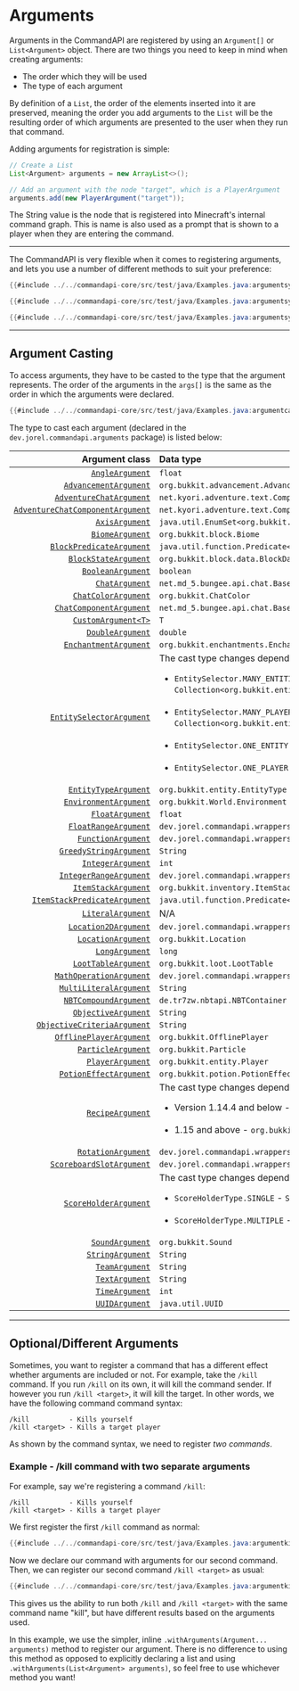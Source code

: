 # Arguments

Arguments in the CommandAPI are registered by using an `Argument[]` or `List<Argument>` object. There are two things you need to keep in mind when creating arguments:

* The order which they will be used
* The type of each argument

By definition of a `List`, the order of the elements inserted into it are preserved, meaning the order you add arguments to the `List` will be the resulting order of which arguments are presented to the user when they run that command.

Adding arguments for registration is simple:

```java
// Create a List
List<Argument> arguments = new ArrayList<>();

// Add an argument with the node "target", which is a PlayerArgument
arguments.add(new PlayerArgument("target"));
```

The String value is the node that is registered into Minecraft's internal command graph. This is name is also used as a prompt that is shown to a player when they are entering the command.

-----

The CommandAPI is very flexible when it comes to registering arguments, and lets you use a number of different methods to suit your preference:

```java
{{#include ../../commandapi-core/src/test/java/Examples.java:argumentsyntax1}}
```

```java
{{#include ../../commandapi-core/src/test/java/Examples.java:argumentsyntax2}}
```

```java
{{#include ../../commandapi-core/src/test/java/Examples.java:argumentsyntax3}}
```

-----

## Argument Casting

To access arguments, they have to be casted to the type that the argument represents. The order of the arguments in the `args[]` is the same as the order in which the arguments were declared.

```java
{{#include ../../commandapi-core/src/test/java/Examples.java:argumentcasting}}
```

The type to cast each argument (declared in the `dev.jorel.commandapi.arguments` package) is listed below:

|                                               Argument class | Data type                                                    |
| -----------------------------------------------------------: | :----------------------------------------------------------- |
|                           [`AngleArgument`](./angleargument) | `float`                                                      |
|            [`AdvancementArgument`](./advancementargument.md) | `org.bukkit.advancement.Advancement`                         |
| [`AdventureChatArgument`](./adventurechatarguments.md#adventure-chat-argument) | `net.kyori.adventure.text.Component`                         |
| [`AdventureChatComponentArgument`](./adventurechatarguments.md#adventure-chat-component-argument) | `net.kyori.adventure.text.Component`                         |
|                               [`AxisArgument`](./axisarg.md) | `java.util.EnumSet<org.bukkit.Axis>`                         |
|                        [`BiomeArgument`](./biomeargument.md) | `org.bukkit.block.Biome`                                     |
|          [`BlockPredicateArgument`](./blockpredicateargs.md) | `java.util.function.Predicate<org.bukkit.block.Block>`       |
|             [`BlockStateArgument`](./blockstatearguments.md) | `org.bukkit.block.data.BlockData`                            |
| [`BooleanArgument`](./primitivearguments.md#boolean-arguments) | `boolean`                                                    |
|     [`ChatArgument`](./spigotchatarguments.md#chat-argument) | `net.md_5.bungee.api.chat.BaseComponent[]`                   |
| [`ChatColorArgument`](./chatarguments.md#chat-color-argument) | `org.bukkit.ChatColor`                                       |
| [`ChatComponentArgument`](./spigotchatarguments.md#chat-component-argument) | `net.md_5.bungee.api.chat.BaseComponent[]`                   |
|                  [`CustomArgument<T>`](./customarguments.md) | `T`                                                          |
| [`DoubleArgument`](./primitivearguments.md#numerical-arguments) | `double`                                                     |
|            [`EnchantmentArgument`](./enchantmentargument.md) | `org.bukkit.enchantments.Enchantment`                        |
| [`EntitySelectorArgument`](./entityarguments.md#entity-selector-argument) | The cast type changes depending on the input parameter:<br /><ul><li>`EntitySelector.MANY_ENTITIES` - `Collection<org.bukkit.entity.Entity>`</li><br /><li>`EntitySelector.MANY_PLAYERS` - `Collection<org.bukkit.entity.Player>`</li><br /><li>`EntitySelector.ONE_ENTITY` - `org.bukkit.entity.Entity`</li><br /><li>`EntitySelector.ONE_PLAYER` - `org.bukkit.entity.Player`</li></ul> |
| [`EntityTypeArgument`](./entityarguments.md#entity-type-argument) | `org.bukkit.entity.EntityType`                               |
|                [`EnvironmentArgument`](./environmentargs.md) | `org.bukkit.World.Environment`                               |
| [`FloatArgument`](./primitivearguments.md#numerical-arguments) | `float`                                                      |
| [`FloatRangeArgument`](./rangedarguments.md#the-integerrange--floatrange-class) | `dev.jorel.commandapi.wrappers.FloatRange`                   |
|                   [`FunctionArgument`](./functionwrapper.md) | `dev.jorel.commandapi.wrappers.FunctionWrapper[]`            |
| [`GreedyStringArgument`](./stringarguments.md#greedy-string-argument) | `String`                                                     |
| [`IntegerArgument`](./primitivearguments.md#numerical-arguments) | `int`                                                        |
| [`IntegerRangeArgument`](./rangedarguments.md#the-integerrange--floatrange-class) | `dev.jorel.commandapi.wrappers.IntegerRange`                 |
|               [`ItemStackArgument`](./itemstackarguments.md) | `org.bukkit.inventory.ItemStack`                             |
|  [`ItemStackPredicateArgument`](./itemstackpredicateargs.md) | `java.util.function.Predicate<org.bukkit.inventory.ItemStack>` |
|                   [`LiteralArgument`](./literalarguments.md) | N/A                                                          |
| [`Location2DArgument`](./locationargument.md#location-2d-space) | `dev.jorel.commandapi.wrappers.Location2D`                   |
| [`LocationArgument`](./locationargument.md#location-3d-space) | `org.bukkit.Location`                                        |
| [`LongArgument`](./primitivearguments.md#numerical-arguments) | `long`                                                       |
|                [`LootTableArgument`](./loottableargument.md) | `org.bukkit.loot.LootTable`                                  |
|       [`MathOperationArgument`](./mathoperationarguments.md) | `dev.jorel.commandapi.wrappers.MathOperation`                |
|                  [`MultiLiteralArgument`](./multilitargs.md) | `String`                                                     |
|                   [`NBTCompoundArgument`](./nbtarguments.md) | `de.tr7zw.nbtapi.NBTContainer`                               |
| [`ObjectiveArgument`](./objectivearguments.md#objective-argument) | `String`                                                     |
| [`ObjectiveCriteriaArgument`](./objectivearguments.md#objective-criteria-argument) | `String`                                                     |
| [`OfflinePlayerArgument`](./entityarguments.md#offlineplayer-argument) | `org.bukkit.OfflinePlayer`                                   |
|                 [`ParticleArgument`](./particlearguments.md) | `org.bukkit.Particle`                                        |
|     [`PlayerArgument`](./entityarguments.md#player-argument) | `org.bukkit.entity.Player`                                   |
|               [`PotionEffectArgument`](./potionarguments.md) | `org.bukkit.potion.PotionEffectType`                         |
|                      [`RecipeArgument`](./recipeargument.md) | The cast type changes depending on your Minecraft version:<br><ul><li>Version 1.14.4 and below - `org.bukkit.inventory.Recipe`</li><br /><li>1.15 and above - `org.bukkit.inventory.ComplexRecipe` </li></ul> |
|                      [`RotationArgument`](./rotationargs.md) | `dev.jorel.commandapi.wrappers.Rotation`                     |
| [`ScoreboardSlotArgument`](./scoreboardarguments.md#scoreboard-slot-argument) | `dev.jorel.commandapi.wrappers.ScoreboardSlot`               |
| [`ScoreHolderArgument`](./scoreboardarguments.md#score-holder-argument) | The cast type changes depending on the input parameter:<br /><ul><li>`ScoreHolderType.SINGLE` - `String`</li><br /><li>`ScoreHolderType.MULTIPLE` - `Collection<String>`</li></ul> |
|                        [`SoundArgument`](./soundargument.md) | `org.bukkit.Sound`                                           |
|     [`StringArgument`](./stringarguments.md#string-argument) | `String`                                                     |
|                         [`TeamArgument`](./teamarguments.md) | `String`                                                     |
|         [`TextArgument`](./stringarguments.md#text-argument) | `String`                                                     |
|                              [`TimeArgument`](./timeargs.md) | `int`                                                        |
|                              [`UUIDArgument`](./uuidargs.md) | `java.util.UUID`                                             |

-----

## Optional/Different Arguments

Sometimes, you want to register a command that has a different effect whether arguments are included or not. For example, take the `/kill` command. If you run `/kill` on its own, it will kill the command sender. If however you run `/kill <target>`, it will kill the target. In other words, we have the following command command syntax:

```mccmd
/kill          - Kills yourself
/kill <target> - Kills a target player
```

As shown by the command syntax, we need to register _two commands_.

<div class="example">

### Example - /kill command with two separate arguments

For example, say we're registering a command `/kill`:

```mccmd
/kill          - Kills yourself
/kill <target> - Kills a target player
```

We first register the first `/kill` command as normal:

```java
{{#include ../../commandapi-core/src/test/java/Examples.java:argumentkillcmd}}
```

Now we declare our command with arguments for our second command. Then, we can register our second command `/kill <target>` as usual:

```java
{{#include ../../commandapi-core/src/test/java/Examples.java:argumentkillcmd2}}
```

This gives us the ability to run both `/kill` and `/kill <target>` with the same command name "kill", but have different results based on the arguments used.

In this example, we use the simpler, inline `.withArguments(Argument... arguments)` method to register our argument. There is no difference to using this method as opposed to explicitly declaring a list and using `.withArguments(List<Argument> arguments)`, so feel free to use whichever method you want!

</div>